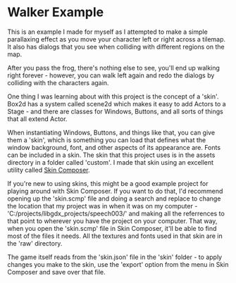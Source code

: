 # Walker Example

This is an example I made for myself as I attempted to make a simple parallaxing effect as you move your character left or 
right across a tilemap. It also has dialogs that you see when colliding with different regions on the map.

After you pass the frog, there's nothing else to see, you'll end up walking right forever - however, you can walk left again 
and redo the dialogs by colliding with the characters again.

One thing I was learning about with this project is the concept of a 'skin'. Box2d has a system called scene2d which makes it easy to add Actors to a Stage - and there are classes for Windows, Buttons, and all sorts of things that all extend Actor.

When instantiating Windows, Buttons, and things like that, you can give them a 'skin', which is something you can load that defines what the window background, font, and other aspects of its appearance are. Fonts can be included in a skin. The skin that this project uses is in the assets directory in a folder called 'custom'. I made that skin using an excellent utility called [Skin Composer](https://github.com/raeleus/skin-composer).

If you're new to using skins, this might be a good example project for playing around with Skin Composer. If you want to do that, I'd recommend opening up the 'skin.scmp' file and doing a search and replace to change the location that my project was in when it was on my computer - 'C:/projects/libgdx_projects/speech003/' and making all the referrences to that point to wherever you have the project on your computer. That way, when you open the 'skin.scmp' file in Skin Composer, it'll be able to find most of the files it needs. All the textures and fonts used in that skin are in the 'raw' directory.

The game itself reads from the 'skin.json' file in the 'skin' folder - to apply changes you make to the skin, use the 'export' option from the menu in Skin Composer and save over that file.


